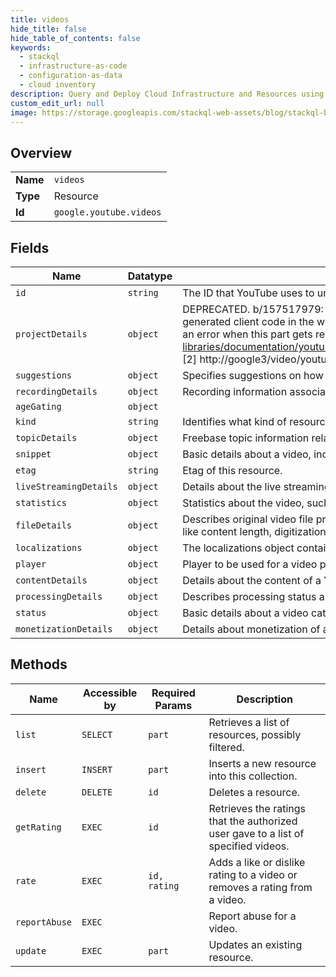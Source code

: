 ```yaml
---
title: videos
hide_title: false
hide_table_of_contents: false
keywords:
  - stackql
  - infrastructure-as-code
  - configuration-as-data
  - cloud inventory
description: Query and Deploy Cloud Infrastructure and Resources using SQL
custom_edit_url: null
image: https://storage.googleapis.com/stackql-web-assets/blog/stackql-blog-post-featured-image.png
---
```

  
    

## Overview
<table><tbody>
<tr><td><b>Name</b></td><td><code>videos</code></td></tr>
<tr><td><b>Type</b></td><td>Resource</td></tr>
<tr><td><b>Id</b></td><td><code>google.youtube.videos</code></td></tr>
</tbody></table>

## Fields
| Name | Datatype | Description |
| ---- | -------- | ----------- |
| `id` | `string` | The ID that YouTube uses to uniquely identify the video. |
| `projectDetails` | `object` | DEPRECATED. b/157517979: This part was never populated after it was added. However, it sees non-zero traffic because there is generated client code in the wild that refers to it [1]. We keep this field and do NOT remove it because otherwise V3 would return an error when this part gets requested [2]. [1] https://developers.google.com/resources/api-libraries/documentation/youtube/v3/csharp/latest/classGoogle_1_1Apis_1_1YouTube_1_1v3_1_1Data_1_1VideoProjectDetails.html [2] http://google3/video/youtube/src/python/servers/data_api/common.py?l=1565-1569&rcl=344141677 |
| `suggestions` | `object` | Specifies suggestions on how to improve video content, including encoding hints, tag suggestions, and editor suggestions. |
| `recordingDetails` | `object` | Recording information associated with the video. |
| `ageGating` | `object` |  |
| `kind` | `string` | Identifies what kind of resource this is. Value: the fixed string "youtube#video". |
| `topicDetails` | `object` | Freebase topic information related to the video. |
| `snippet` | `object` | Basic details about a video, including title, description, uploader, thumbnails and category. |
| `etag` | `string` | Etag of this resource. |
| `liveStreamingDetails` | `object` | Details about the live streaming metadata. |
| `statistics` | `object` | Statistics about the video, such as the number of times the video was viewed or liked. |
| `fileDetails` | `object` | Describes original video file properties, including technical details about audio and video streams, but also metadata information like content length, digitization time, or geotagging information. |
| `localizations` | `object` | The localizations object contains localized versions of the basic details about the video, such as its title and description. |
| `player` | `object` | Player to be used for a video playback. |
| `contentDetails` | `object` | Details about the content of a YouTube Video. |
| `processingDetails` | `object` | Describes processing status and progress and availability of some other Video resource parts. |
| `status` | `object` | Basic details about a video category, such as its localized title. Next Id: 17 |
| `monetizationDetails` | `object` | Details about monetization of a YouTube Video. |
## Methods
| Name | Accessible by | Required Params | Description |
| ---- | ------------- | --------------- | ----------- |
| `list` | `SELECT` | `part` | Retrieves a list of resources, possibly filtered. |
| `insert` | `INSERT` | `part` | Inserts a new resource into this collection. |
| `delete` | `DELETE` | `id` | Deletes a resource. |
| `getRating` | `EXEC` | `id` | Retrieves the ratings that the authorized user gave to a list of specified videos. |
| `rate` | `EXEC` | `id, rating` | Adds a like or dislike rating to a video or removes a rating from a video. |
| `reportAbuse` | `EXEC` |  | Report abuse for a video. |
| `update` | `EXEC` | `part` | Updates an existing resource. |
